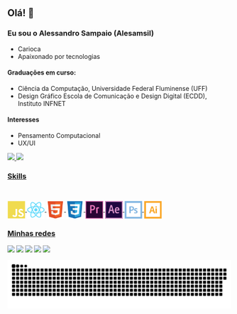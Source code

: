 ## Olá! 👋
### Eu sou o Alessandro Sampaio (Alesamsil)
 * Carioca
 * Apaixonado por tecnologias

#### Graduações em curso:
* Ciência da Computação, Universidade Federal Fluminense (UFF)
* Design Gráfico Escola de Comunicação e Design Digital (ECDD), Instituto
INFNET

#### Interesses
* Pensamento Computacional
* UX/UI


<div>
  <a href="https://github.com/alesamsil">
  <img height="150em" src="https://github-readme-stats.vercel.app/api?username=alesamsil&show_icons=true&theme=dracula&include_all_commits=true&count_private=true"/>
  <img height="150em" src="https://github-readme-stats.vercel.app/api/top-langs/?username=alesamsil&layout=compact&langs_count=7&theme=dracula"/>
</div>
  
 ### Skills
 ##
 <div style="display: inline_block"><br>
  <img align="center" alt="Rafa-Js" height="40" width="40" src="https://raw.githubusercontent.com/devicons/devicon/master/icons/javascript/javascript-plain.svg">
  <!-- <img align="center" alt="Rafa-Ts" height="40" width="40" src="https://raw.githubusercontent.com/devicons/devicon/master/icons/typescript/typescript-plain.svg"> -->
  <img align="center" alt="Rafa-React" height="40" width="40" src="https://raw.githubusercontent.com/devicons/devicon/master/icons/react/react-original.svg">
  <img align="center" alt="Rafa-HTML" height="40" width="40" src="https://raw.githubusercontent.com/devicons/devicon/master/icons/html5/html5-original.svg">
  <img align="center" alt="Rafa-CSS" height="40" width="40" src="https://raw.githubusercontent.com/devicons/devicon/master/icons/css3/css3-original.svg">
  <!--<img align="center" alt="Rafa-Python" height="40" width="40" src="https://raw.githubusercontent.com/devicons/devicon/master/icons/python/python-original.svg">-->
  <!--<img align="center" alt="Rafa-Csharp" height="40" width="40" src="https://raw.githubusercontent.com/devicons/devicon/master/icons/csharp/csharp-original.svg">-->
  <img align="center" alt="premierepro" height="40" width="40" src="https://github.com/devicons/devicon/blob/master/icons/premierepro/premierepro-original.svg">
  <img align="center" alt="aftereffects" height="40" width="40" src="https://github.com/devicons/devicon/blob/master/icons/aftereffects/aftereffects-original.svg">
  <img align="center" alt="Photoshop" height="40" width="40" src="https://github.com/devicons/devicon/blob/master/icons/photoshop/photoshop-line.svg">
  <img align="center" alt="ilustrator" height="40" width="40" src="https://github.com/devicons/devicon/blob/master/icons/illustrator/illustrator-line.svg">
</div>
  
  
### Minhas redes 
<div>
  <a href="https://www.linkedin.com/in/alesamsil" target="_blank"><img src="https://img.shields.io/badge/-LinkedIn-%230077B5?style=for-the-badge&logo=linkedin&logoColor=white" target="_blank"></a>
  <a href = "mailto:alesamsil@gmail.com"><img src="https://img.shields.io/badge/-Gmail-%23333?style=for-the-badge&logo=gmail&logoColor=white" target="_blank"></a>
  <a href="https://www.youtube.com/user/sampaiosart" target="_blank"><img src="https://img.shields.io/badge/YouTube-FF0000?style=for-the-badge&logo=youtube&logoColor=white" target="_blank"></a>
  <a href="https://instagram.com/alesamsil" target="_blank"><img src="https://img.shields.io/badge/-Instagram-%23E4405F?style=for-the-badge&logo=instagram&logoColor=white" target="_blank"></a>
 	<a href="https://www.twitch.tv/alesamsil" target="_blank"><img src="https://img.shields.io/badge/Twitch-9146FF?style=for-the-badge&logo=twitch&logoColor=white" target="_blank"></a> 
  
  
  ![Snake animation](https://github.com/alesamsil/alesamsil/blob/output/github-contribution-grid-snake.svg)
</div>
  
  
  
  
